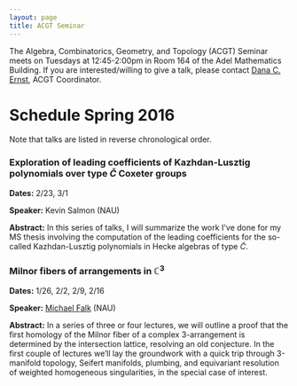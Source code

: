 ```yaml
---
layout: page
title: ACGT Seminar
---
```


The Algebra, Combinatorics, Geometry, and Topology (ACGT) Seminar meets on Tuesdays at 12:45-2:00pm in Room 164 of the Adel Mathematics Building. If you are interested/willing to give a talk, please contact [Dana C. Ernst](http://dcernst.github.io), ACGT Coordinator.

# Schedule Spring 2016 #

Note that talks are listed in reverse chronological order.

### Exploration of leading coefficients of Kazhdan-Lusztig polynomials over type $\widetilde{C}$ Coxeter groups ###

**Dates:** 2/23, 3/1

**Speaker:** Kevin Salmon (NAU)

**Abstract:** In this series of talks, I will summarize the work I've done for my MS thesis involving the computation of the leading coefficients for the so-called Kazhdan-Lusztig polynomials in Hecke algebras of type $\widetilde{C}$.

### Milnor fibers of arrangements in $\mathbb{C}^3$ ###

**Dates:** 1/26, 2/2, 2/9, 2/16

**Speaker:** [Michael Falk](https://www.cefns.nau.edu/~falk/) (NAU)

**Abstract:** In a series of three or four lectures, we will outline a proof that the first homology of the Milnor fiber of a complex 3-arrangement is determined by the intersection lattice, resolving an old conjecture. In the first couple of lectures we’ll lay the groundwork with a quick trip through 3-manifold topology, Seifert manifolds, plumbing, and equivariant resolution of weighted homogeneous singularities, in the special case of interest.
